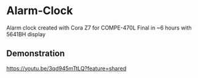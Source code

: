 # Alarm-Clock
Alarm clock created with Cora Z7 for COMPE-470L Final in ~6 hours with 5641BH display

## Demonstration
https://youtu.be/3qd945mTtLQ?feature=shared